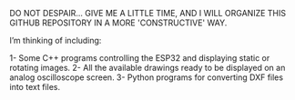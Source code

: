 DO NOT DESPAIR... GIVE ME A LITTLE TIME, AND I WILL ORGANIZE THIS GITHUB REPOSITORY IN A MORE 'CONSTRUCTIVE' WAY.

I’m thinking of including:

1- Some C++ programs controlling the ESP32 and displaying static or rotating images. 
2- All the available drawings ready to be displayed on an analog oscilloscope screen. 
3- Python programs for converting DXF files into text files.
